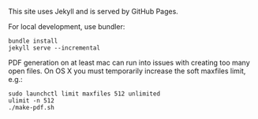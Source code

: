 This site uses Jekyll and is served by GitHub Pages.

For local development, use bundler:

    bundle install
    jekyll serve --incremental


PDF generation on at least mac can run into issues with creating too many open files. On OS X you must temporarily increase the soft maxfiles limit, e.g.:

    sudo launchctl limit maxfiles 512 unlimited
    ulimit -n 512
    ./make-pdf.sh
